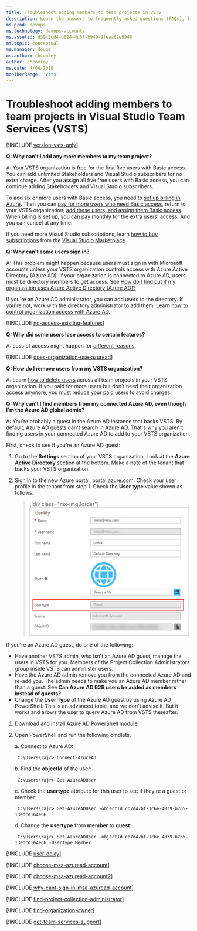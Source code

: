 ```yaml
---
title: Troubleshoot adding members to team projects in VSTS
description: Learn the answers to frequently asked questions (FAQs), like how to add more members to your team project, help users sign in, remove users, and more
ms.prod: devops
ms.technology: devops-accounts
ms.assetid: d3945cd4-d024-4d6f-b949-9feaa62e9948
ms.topic: conceptual
ms.manager: douge
ms.author: chcomley
author: chcomley
ms.date: 4/04/2018
monikerRange: 'vsts'
---
```


# Troubleshoot adding members to team projects in Visual Studio Team Services (VSTS)

[!INCLUDE [version-vsts-only](../../_shared/version-vsts-only.md)]

<a name="cant-add-users"></a>

**Q: Why can't I add any more members to my team project?**

A: Your VSTS organization is free for the first five users with Basic access. You can add unlimited Stakeholders and Visual Studio subscribers for no extra charge. After you assign all five free users with Basic access, you can continue adding Stakeholders and Visual Studio subscribers. 

To add six or more users with Basic access, you need to [set up billing in Azure](../billing/set-up-billing-for-your-organization-vs.md). Then you can [pay for more users who need Basic access](../billing/buy-basic-access-add-users.md), return to your VSTS organization, [add these users, and assign them Basic access](add-organization-users-from-user-hub.md). When billing is set up, you can pay monthly for the extra users' access. And you can cancel at any time.

If you need more Visual Studio subscriptions, learn [how to buy subscriptions](../billing/change-azure-subscription.md) from the [Visual Studio Marketplace](https://marketplace.visualstudio.com/subscriptions).

<a name="WhyCantSignIn"></a>

**Q: Why can't some users sign in?**

A: This problem might happen because users must sign in with Microsoft accounts unless your VSTS organization controls access with Azure Active Directory (Azure AD). If your organization is connected to Azure AD, users must be directory members to get access. See [How do I find out if my organization uses Azure Active Directory (Azure AD)?](#ConnectedDirectory) 

If you're an Azure AD administrator, you can add users to the directory. If you're not, work with the directory administrator to add them. Learn [how to control organization access with Azure AD](access-with-azure-ad.md).

<a name="feature-access"></a>

[!INCLUDE [no-access-existing-features](../../_shared/qa-no-access-existing-features.md)]

**Q: Why did some users lose access to certain features?**

A: Loss of access might happen for [different reasons](faq-add-delete-users.md#stopped-features).  

<a name="ConnectedDirectory"></a>

[!INCLUDE [does-organization-use-azuread](../../_shared/qa-does-organization-use-azuread.md)]

<a name="RemovePeople"></a>

**Q: How do I remove users from my VSTS organization?**

A: Learn [how to delete users](delete-organization-users.md) across all team projects in your VSTS organization. If you paid for more users but don't need their organization access anymore, you must reduce your paid users to avoid charges.

**Q: Why can't I find members from my connected Azure AD, even though I'm the Azure AD global admin?**

A: You're probably a guest in the Azure AD instance that backs VSTS. By default, Azure AD guests can't search in Azure AD. That's why you aren't finding users in your connected Azure AD to add to your VSTS organization.

First, check to see if you're an Azure AD guest:

1. Go to the **Settings** section of your VSTS organization. Look at the **Azure Active Directory** section at the bottom. Make a note of the tenant that backs your VSTS organization.
2. Sign in to the new Azure portal, portal.azure.com. Check your user profile in the tenant from step 1. Check the **User type** value shown as follows: 

   > [!div class="mx-imgBorder"] 
![Check user type in the Azure portal](_img/faq/check-user-type-in-Azure-portal.png)

If you're an Azure AD guest, do one of the following:

* Have another VSTS admin, who isn't an Azure AD guest, manage the users in VSTS for you. Members of the Project Collection Administrators group inside VSTS can administer users.
* Have the Azure AD admin remove you from the connected Azure AD and re-add you. The admin needs to make you an Azure AD member rather than a guest. See **Can Azure AD B2B users be added as members instead of guests?**
* Change the **User Type** of the Azure AD guest by using Azure AD PowerShell. This is an advanced topic, and we don't advise it. But it works and allows the user to query Azure AD from VSTS thereafter. 

1. [Download and install Azure AD PowerShell module](https://docs.microsoft.com/powershell/module/azuread/?view=azureadps-2.0).
2. Open PowerShell and run the following cmdlets.

    a. Connect to Azure AD:

        C:\Users\rajr> Connect-AzureAD

    b. Find the **objectId** of the user:
    
        C:\Users\rajr> Get-AzureADUser

    c. Check the **usertype** attribute for this user to see if they're a guest or member:
    
        C:\Users\rajr> Get-AzureADUser -objectId cd7d47bf-1c6e-4839-b765-13edcd164e66

    d. Change the **usertype** from **member** to **guest**:

        C:\Users\rajr> Set-AzureADUser -objectId cd7d47bf-1c6e-4839-b765-13edcd164e66 -UserType Member


<a name="users-delay"></a>

[!INCLUDE [user-delay](../../_shared/qa-user-delay.md)]

<a name="ChooseOrgAcctMSAcct"></a>

[!INCLUDE [choose-msa-azuread-account](../../_shared/qa-choose-msa-azuread-account.md)]

[!INCLUDE [choose-msa-azuread-account2](../../_shared/qa-choose-msa-azuread-account2.md)]

[!INCLUDE [why-cant-sign-in-msa-azuread-account](../../_shared/qa-why-cant-sign-in-msa-azuread-account.md)]

<a name="find-pca-owner"></a>

[!INCLUDE [find-project-collection-administrator](../../_shared/qa-find-project-collection-administrator.md)]

[!INCLUDE [find-organization-owner](../../_shared/qa-find-organization-owner.md)]

<a name="get-support"></a>

[!INCLUDE [get-team-services-support](../../_shared/qa-get-vsts-support.md)]
